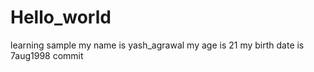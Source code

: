 # Hello_world
learning sample
my name is yash_agrawal
my age is 21
my birth date is 7aug1998
commit
